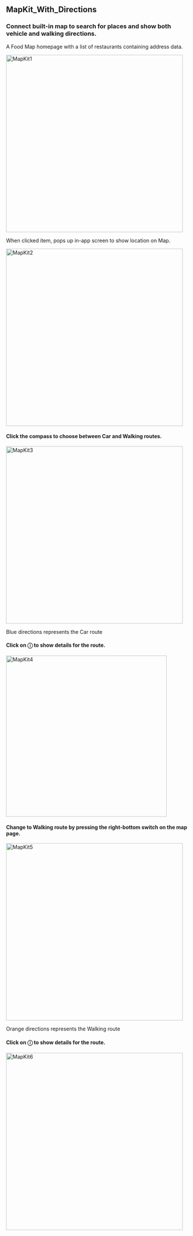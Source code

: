 ## MapKit_With_Directions
### Connect built-in map to search for places and show both vehicle and walking directions.

A Food Map homepage with a list of restaurants containing address data.

<img width="483" alt="MapKit1" src="https://github.com/Weiwei-iOS-Mobile-Development-Learning/MapKit_With_Directions/assets/72897104/7a89e1eb-bb05-4d15-9395-e052d6a5d230">

When clicked item, pops up in-app screen to show location on Map.

<img width="483" alt="MapKit2" src="https://github.com/Weiwei-iOS-Mobile-Development-Learning/MapKit_With_Directions/assets/72897104/52c0fbda-61bc-43f1-9758-f52381343b42">

#### Click the compass to choose between Car and Walking routes. 

<img width="483" alt="MapKit3" src="https://github.com/Weiwei-iOS-Mobile-Development-Learning/MapKit_With_Directions/assets/72897104/447a753f-faab-4813-b68c-a7c46bc4eb71">

Blue directions represents the Car route

#### Click on ⓘ to show details for the route.

<img width="439" alt="MapKit4" src="https://github.com/Weiwei-iOS-Mobile-Development-Learning/MapKit_With_Directions/assets/72897104/94c78fc1-35ba-4b05-a87d-f33c07f8710a">

#### Change to Walking route by pressing the right-bottom switch on the map page.

<img width="483" alt="MapKit5" src="https://github.com/Weiwei-iOS-Mobile-Development-Learning/MapKit_With_Directions/assets/72897104/725a1db9-f9b7-4ea7-8eb9-aed3b9c46bff">

Orange directions represents the Walking route

#### Click on ⓘ to show details for the route.

<img width="483" alt="MapKit6" src="https://github.com/Weiwei-iOS-Mobile-Development-Learning/MapKit_With_Directions/assets/72897104/008a5923-5bf5-4273-95d5-8ea3cd32c0e3">
